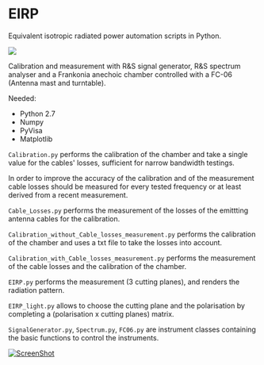 # EIRP
Equivalent isotropic radiated power automation scripts in Python.

![](./img/CA.jpg )

Calibration and measurement with R&S signal generator, R&S spectrum analyser and a Frankonia anechoic chamber controlled with a FC-06 (Antenna mast and turntable).


Needed:
- Python 2.7
- Numpy
- PyVisa
- Matplotlib

`Calibration.py` performs the calibration of the chamber and take a single value for the cables' losses, sufficient for narrow bandwidth testings.

In order to improve the accuracy of the calibration and of the measurement cable losses should be measured for every tested frequency or at least derived from a recent measurement.

`Cable_Losses.py` performs the measurement of the losses of the emittting antenna cables for the calibration.

`Calibration_without_Cable_losses_measurement.py` performs the calibration of the chamber and uses a txt file to take the losses into account.

`Calibration_with_Cable_losses_measurement.py` performs the measurement of the cable losses and the calibration of the chamber.

`EIRP.py` performs the measurement (3 cutting planes), and renders the radiation pattern.

`EIRP_light.py` allows to choose the cutting plane and the polarisation by completing a (polarisation x cutting planes) matrix.

`SignalGenerator.py`, `Spectrum.py`, `FC06.py` are instrument classes containing the basic functions to control the instruments.

[![ScreenShot](http://img.youtube.com/vi/6tIqqH-jtyY//maxresdefault.jpg)](https://youtu.be/6tIqqH-jtyY)
